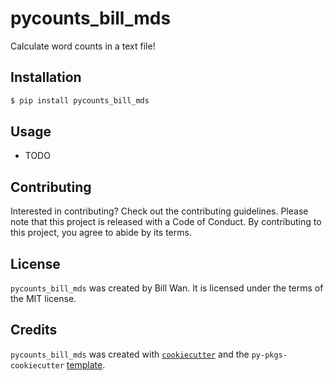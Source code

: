 # pycounts_bill_mds

Calculate word counts in a text file!

## Installation

```bash
$ pip install pycounts_bill_mds
```

## Usage

- TODO

## Contributing

Interested in contributing? Check out the contributing guidelines. Please note that this project is released with a Code of Conduct. By contributing to this project, you agree to abide by its terms.

## License

`pycounts_bill_mds` was created by Bill Wan. It is licensed under the terms of the MIT license.

## Credits

`pycounts_bill_mds` was created with [`cookiecutter`](https://cookiecutter.readthedocs.io/en/latest/) and the `py-pkgs-cookiecutter` [template](https://github.com/py-pkgs/py-pkgs-cookiecutter).
